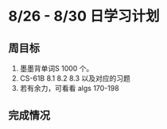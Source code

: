 # 8/26 - 8/30 日学习计划

## 周目标

1. 墨墨背单词S 1000 个。
2. CS-61B 8.1 8.2 8.3 以及对应的习题
3. 若有余力，可看看 algs 170-198

## 完成情况



